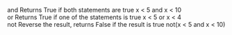 and 	    Returns True if both statements are true	                 x < 5 and  x < 10	
or	        Returns True if one of the statements is true	            x < 5 or x < 4	
not	        Reverse the result, returns False if the result is true	    not(x < 5 and x < 10)

